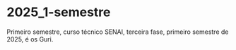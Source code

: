 # 2025_1-semestre
Primeiro semestre, curso técnico SENAI, terceira fase, primeiro semestre de 2025, é os Guri.
